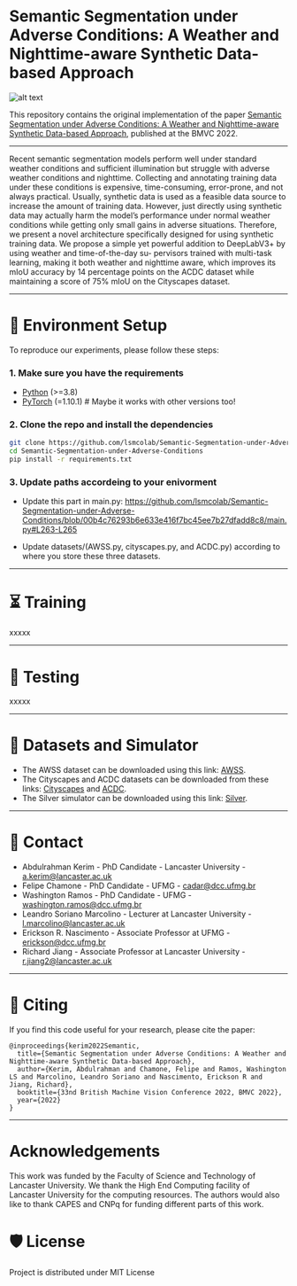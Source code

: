 # Semantic Segmentation under Adverse Conditions: A Weather and Nighttime-aware Synthetic Data-based Approach

![alt text](https://github.com/lsmcolab/Semantic-Segmentation-under-Adverse-Conditions/blob/658a3eb8c0ead1a4d9f625807ba810a37043b121/assets/teaser.png "Teaser Figure")

This repository contains the original implementation of the paper [Semantic Segmentation under Adverse Conditions: A Weather and Nighttime-aware Synthetic Data-based Approach](https://bmvc2022.org/programme/papers/), published at the BMVC 2022.

---
Recent semantic segmentation models perform well under standard weather conditions and sufficient illumination but struggle with adverse weather conditions and nighttime. Collecting and annotating training data under these conditions is expensive, time-consuming, error-prone, and not always practical. Usually, synthetic data is used as a feasible data source to increase the amount of training data. However, just directly using synthetic data may actually harm the model’s performance under normal weather conditions while getting only small gains in adverse situations. Therefore, we present a novel architecture specifically designed for using synthetic training data. We propose a simple yet powerful addition to DeepLabV3+ by using weather and time-of-the-day su-
pervisors trained with multi-task learning, making it both weather and nighttime aware, which improves its mIoU accuracy by 14 percentage points on the ACDC dataset while maintaining a score of 75% mIoU on the Cityscapes dataset.

---

:wrench: Environment Setup
===
To reproduce our experiments, please follow these steps:

### 1. Make sure you have the requirements

  - [Python](https://www.python.org/) (>=3.8)
  - [PyTorch](https://pytorch.org/) (=1.10.1) # Maybe it works with other versions too!

### 2. Clone the repo and install the dependencies
   ```bash
   git clone https://github.com/lsmcolab/Semantic-Segmentation-under-Adverse-Conditions.git
   cd Semantic-Segmentation-under-Adverse-Conditions
   pip install -r requirements.txt
   ```
### 3. Update paths accordeing to your enivorment
  - Update this part in main.py: https://github.com/lsmcolab/Semantic-Segmentation-under-Adverse-Conditions/blob/00b4c76293b6e633e416f7bc45ee7b27dfadd8c8/main.py#L263-L265
  <!---
    ```bash
    opts.data_root_cs = "/home/kerim/DataSets/SemanticSegmentation/cityscapes"#Update as necessary
    opts.data_root_acdc = "/home/kerim/DataSets/SemanticSegmentation/ACDC"#Update as necessary
    opts.data_root_awss = "/home/kerim/Silver_Project/AWSS"#Update as necessary
    ```
    -->
  - Update datasets/(AWSS.py, cityscapes.py, and ACDC.py) according to where you store these three datasets.
---


:hourglass_flowing_sand: Training
===

xxxxx

---


:mag_right: Testing
===

xxxxx

---

:movie_camera: Datasets and Simulator
===
* The AWSS dataset can be downloaded using this link: [AWSS](https://www.kaggle.com/datasets/abdulrahmankerim/semantic-segmentation-under-adverse-conditions).
* The Cityscapes and ACDC datasets can be downloaded from these links: [Cityscapes](https://www.cityscapes-dataset.com/) and [ACDC](https://acdc.vision.ee.ethz.ch/).
* The Silver simulator can be downloaded using this link: [Silver](https://livelancsac-my.sharepoint.com/:u:/g/personal/kerim_lancaster_ac_uk/EZFZP1An4B9PmHKDEhaxjGYBWfVXfD8Kfu-yvPOaBpXg8w?e=f0MECt).
---

:e-mail: Contact
===
* Abdulrahman Kerim - PhD Candidate - Lancaster University - a.kerim@lancaster.ac.uk
* Felipe Chamone - PhD Candidate - UFMG - cadar@dcc.ufmg.br
* Washington Ramos - PhD Candidate - UFMG - washington.ramos@dcc.ufmg.br
* Leandro Soriano Marcolino - Lecturer at Lancaster University - l.marcolino@lancaster.ac.uk
* Erickson R. Nascimento - Associate Professor at UFMG - erickson@dcc.ufmg.br
* Richard Jiang - Associate Professor at Lancaster University - r.jiang2@lancaster.ac.uk 
---
:memo: Citing 
===
If you find this code useful for your research, please cite the paper: 
```
@inproceedings{kerim2022Semantic,
  title={Semantic Segmentation under Adverse Conditions: A Weather and Nighttime-aware Synthetic Data-based Approach},
  author={Kerim, Abdulrahman and Chamone, Felipe and Ramos, Washington LS and Marcolino, Leandro Soriano and Nascimento, Erickson R and Jiang, Richard},
  booktitle={33nd British Machine Vision Conference 2022, BMVC 2022},
  year={2022}
}
```
----
Acknowledgements
===
This work was funded by the Faculty of Science and Technology of Lancaster University. We thank the High End Computing facility of Lancaster University for the computing resources. The authors would also like to thank CAPES and CNPq for funding different parts of this work.

:shield: License
===
Project is distributed under MIT License
